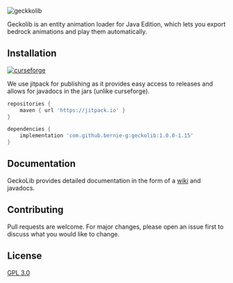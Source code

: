 ![geckkolib](https://i.softwarelocker.net/geckolib.png)

Geckolib is an entity animation loader for Java Edition, which lets you export bedrock animations and play them automatically.

## Installation
[![curseforge](https://cf.way2muchnoise.eu/versions/geckolib.svg)](https://www.curseforge.com/minecraft/mc-mods/geckolib)

We use jitpack for publishing as it provides easy access to releases and allows for javadocs in the jars (unlike curseforge).
```gradle
repositories {
    maven { url 'https://jitpack.io' }
}

dependencies {
    implementation 'com.github.bernie-g:geckolib:1.0.0-1.15'
}
```
## Documentation
GeckoLib provides detailed documentation in the form of a [wiki](https://github.com/bernie-g/geckolib/wiki) and javadocs.

## Contributing
Pull requests are welcome. For major changes, please open an issue first to discuss what you would like to change.



## License
[GPL 3.0](https://choosealicense.com/licenses/gpl-3.0/)
